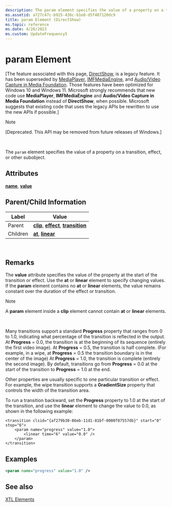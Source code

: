 ```yaml
---
description: The param element specifies the value of a property on a transition, effect, or other subobject.
ms.assetid: a727c47c-b925-436c-b1e8-d5f407120dc9
title: param Element (DirectShow)
ms.topic: reference
ms.date: 4/26/2023
ms.custom: UpdateFrequency5
---
```


# param Element

\[The feature associated with this page, [DirectShow](/windows/win32/directshow/directshow), is a legacy feature. It has been superseded by [MediaPlayer](/uwp/api/Windows.Media.Playback.MediaPlayer), [IMFMediaEngine](/windows/win32/api/mfmediaengine/nn-mfmediaengine-imfmediaengine), and [Audio/Video Capture in Media Foundation](windows/win32/medfound/audio-video-capture-in-media-foundation). Those features have been optimized for Windows 10 and Windows 11. Microsoft strongly recommends that new code use **MediaPlayer**, **IMFMediaEngine** and **Audio/Video Capture in Media Foundation** instead of **DirectShow**, when possible. Microsoft suggests that existing code that uses the legacy APIs be rewritten to use the new APIs if possible.\]

> [!Note]  
> \[Deprecated. This API may be removed from future releases of Windows.\]

 

The `param` element specifies the value of a property on a transition, effect, or other subobject.

## Attributes

[**name**](name-attribute.md), [**value**](value-attribute.md)

## Parent/Child Information



| Label | Value |
|----------|----------------------------------------------------------------------------------------------------------|
| Parent   | [**clip**](clip-element.md), [**effect**](effect-element.md), [**transition**](transition-element.md) |
| Children | [**at**](at-element.md), [**linear**](linear-element.md)                                               |



 

## Remarks

The **value** attribute specifies the value of the property at the start of the transition or effect. Use the **at** or **linear** element to specify changing values. If the **param** element contains no **at** or **linear** elements, the value remains constant over the duration of the effect or transition.

> [!Note]  
> A **param** element inside a **clip** element cannot contain **at** or **linear** elements.

 

Many transitions support a standard **Progress** property that ranges from 0 to 1.0, indicating what percentage of the transition is reflected in the output. At **Progress** = 0.0, the transition is at the beginning of its sequence (entirely the first video image). At **Progress** = 0.5, the transition is half complete. (For example, in a wipe, at **Progress** = 0.5 the transition boundary is in the center of the image) At **Progress** = 1.0, the transition is complete (entirely the second image). By default, transitions go from **Progress** = 0.0 at the start of the transition to **Progress** = 1.0 at the end.

Other properties are usually specific to one particular transition or effect. For example, the wipe transition supports a **GradientSize** property that controls the width of the transition area.

To run a transition backward, set the **Progress** property to 1.0 at the start of the transition, and use the **linear** element to change the value to 0.0, as shown in the following example:


```
<transition clsid="{af279b30-86eb-11d1-81bf-0000f87557db}" start="0" stop="6">
    <param name="progress" value="1.0">
        <linear time="6" value="0.0" />
    </param>
</transition>
```



## Examples


```XML
<param name="progress" value="1.0" />
```



## See also

<dl> <dt>

[XTL Elements](xtl-elements.md)
</dt> </dl>

 

 



